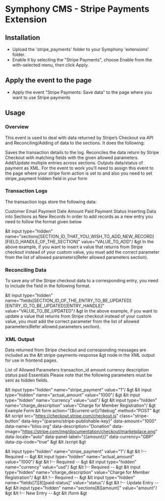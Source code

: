 # Symphony CMS - Stripe Payments Extension

## Installation

- Upload the 'stripe_payments' folder to your Symphony 'extensions' folder.
- Enable it by selecting the "Stripe Payments", choose Enable from the with-selected menu, then click Apply.

## Apply the event to the page

- Apply the event "Stripe Payments: Save data" to the page where you want to use Stripe payments

## Usage

### Overview
This event is used to deal with data returned by Stripe’s Checkout via API and Reconciling/Adding of data to the sections. It does the following:

Saves the transaction details to the log.
Reconciles the data return by Stripe Checkout with matching fields with the given allowed parameters.
Add/Update multiple entries across sections.
Outputs data/status of payment as XML.
For the event to work you’ll need to assign this event to the page where your stripe form action is set to and also you need to set stripe_payment hidden field in your form

### Transaction Logs
The transaction logs store the following data:

Customer Email
Payment Date
Amount Paid
Payment Status
Inserting Data into Sections as New Records
In order to add records as a new entry you need to follow the format given below

&lt input type="hidden" name="sections[SECTION_ID_THAT_YOU_WISH_TO_ADD_NEW_RECORD][FIELD_HANDLE_OF_THE_SECTION]" value="VALUE_TO_ADD"/ &gt
In the above example, if you want to insert a value that returns from Stripe checkout instead of your custom value, you must add the correct parameter from the list of allowed parameters(Refer allowed parameters section).

### Reconciling Data
To save any of the Stripe checkout data to a corresponding entry, you need to include the field in the following format.

&lt input type="hidden" name="fields[SECTION_ID_OF_THE_ENTRY_TO_BE_UPDATED][ENTRY_ID_TO_BE_UPDATED][ENTRY_HANDLE]" value="VALUE_TO_BE_UPDATED"/ &gt
In the above example, if you want to update a value that returns from Stripe checkout instead of your custom value, you must add the correct parameter from the list of allowed parameters(Refer allowed parameters section).

### XML Output
Data returned from Stripe checkout and corresponding messages are included as the &lt stripe-payments-response &gt node in the XML output for use in frontend pages.

List of Allowed Parameters
transaction_id
amount
currency
description
status
paid
Essentials
Please note that the following parameters must be sent as hidden fields.

&lt input type="hidden" name="stripe_payment" value="1"/ &gt 
&lt input type="hidden" name="actual_amount" value="1000"/ &gt 
&lt input type="hidden" name="currency" value="usd"/ &gt 
&lt input type="hidden" name="charge_description" value="Charge for Member Registration"/ &gt 
Example Form
&lt form action="{$current-url}/?debug" method="POST" &gt 
&lt script src="https://checkout.stripe.com/checkout.js" class="stripe-button" data-key="{params/stripe-publishable-key}" data-amount="1000" data-name="bliss.org" data-description="Donation" data-image="https://stripe.com/img/documentation/checkout/marketplace.png" data-locale="auto" data-panel-label="{{amount}}" data-currency="GBP" data-zip-code="true" &gt &lt /script &gt 

&lt input type="hidden" name="stripe_payment" value="1"/ &gt &lt !-- Required -- &gt 
&lt input type="hidden" name="actual_amount" value="1000"/ &gt &lt !-- Required -- &gt 
&lt input type="hidden" name="currency" value="usd"/ &gt &lt !-- Required -- &gt 
&lt input type="hidden" name="charge_description" value="Charge for Member Registration"/ &gt &lt !-- Required -- &gt 
&lt input type="hidden" name="fields[7][8][paid-status]" value="status"/ &gt &lt !-- Update Entry -- &gt 
&lt input type="hidden" name="sections[8][amount]" value="amount"/ &gt &lt !-- New Entry -- &gt 
&lt /form &gt